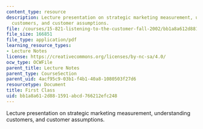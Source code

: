 ```yaml
---
content_type: resource
description: Lecture presentation on strategic marketing measurement, understanding
  customers, and customer assumptions.
file: /courses/15-821-listening-to-the-customer-fall-2002/bb1a8a612d881591abcd766212efc248_15_821_02_20first_20class.pdf
file_size: 166851
file_type: application/pdf
learning_resource_types:
- Lecture Notes
license: https://creativecommons.org/licenses/by-nc-sa/4.0/
ocw_type: OCWFile
parent_title: Lecture Notes
parent_type: CourseSection
parent_uid: 4acf95c9-03b1-f4b1-40a8-1080503f27d6
resourcetype: Document
title: First Class
uid: bb1a8a61-2d88-1591-abcd-766212efc248
---
```

Lecture presentation on strategic marketing measurement, understanding customers, and customer assumptions.